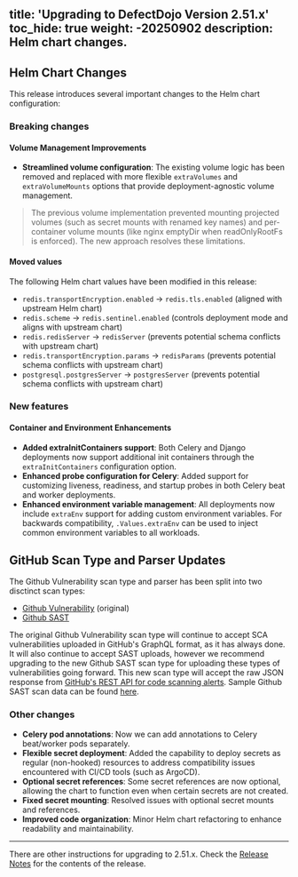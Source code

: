 title: 'Upgrading to DefectDojo Version 2.51.x'
toc_hide: true
weight: -20250902
description: Helm chart changes.
---

## Helm Chart Changes

This release introduces several important changes to the Helm chart configuration:

### Breaking changes

#### Volume Management Improvements

- **Streamlined volume configuration**: The existing volume logic has been removed and replaced with more flexible `extraVolumes` and `extraVolumeMounts` options that provide deployment-agnostic volume management.

> The previous volume implementation prevented mounting projected volumes (such as secret mounts with renamed key names) and per-container volume mounts (like nginx emptyDir when readOnlyRootFs is enforced).
> The new approach resolves these limitations.

#### Moved values

The following Helm chart values have been modified in this release:

- `redis.transportEncryption.enabled` → `redis.tls.enabled` (aligned with upstream Helm chart)
- `redis.scheme` → `redis.sentinel.enabled` (controls deployment mode and aligns with upstream chart)
- `redis.redisServer` → `redisServer` (prevents potential schema conflicts with upstream chart)
- `redis.transportEncryption.params` → `redisParams` (prevents potential schema conflicts with upstream chart)
- `postgresql.postgresServer` → `postgresServer` (prevents potential schema conflicts with upstream chart)

### New features

#### Container and Environment Enhancements

- **Added extraInitContainers support**: Both Celery and Django deployments now support additional init containers through the `extraInitContainers` configuration option.
- **Enhanced probe configuration for Celery**: Added support for customizing liveness, readiness, and startup probes in both Celery beat and worker deployments.
- **Enhanced environment variable management**: All deployments now include `extraEnv` support for adding custom environment variables. For backwards compatibility, `.Values.extraEnv` can be used to inject common environment variables to all workloads.

## GitHub Scan Type and Parser Updates
The Github Vulnerability scan type and parser has been split into two disctinct scan types:
- [Github Vulnerability](https://github.com/DefectDojo/django-DefectDojo/blob/master/docs/content/en/connecting_your_tools/parsers/file/github_vulnerability.md) (original)
- [Github SAST](https://github.com/DefectDojo/django-DefectDojo/blob/master/docs/content/en/connecting_your_tools/parsers/file/github_sast.md)

The original Github Vulnerability scan type will continue to accept SCA vulnerabilities uploaded in GitHub's GraphQL format, as it has always done. It will also continue to accept SAST uploads, however we recommend upgrading to the new Github SAST scan type for uploading these types of vulnerabilities going forward. This new scan type will accept the raw JSON response from [GitHub's REST API for code scanning alerts](https://docs.github.com/en/rest/code-scanning/code-scanning). Sample Github SAST scan data can be found [here](https://github.com/DefectDojo/django-DefectDojo/tree/master/unittests/scans/github_sast).

### Other changes

- **Celery pod annotations**: Now we can add annotations to Celery beat/worker pods separately.
- **Flexible secret deployment**: Added the capability to deploy secrets as regular (non-hooked) resources to address compatibility issues encountered with CI/CD tools (such as ArgoCD).
- **Optional secret references**: Some secret references are now optional, allowing the chart to function even when certain secrets are not created.
- **Fixed secret mounting**: Resolved issues with optional secret mounts and references.
- **Improved code organization**: Minor Helm chart refactoring to enhance readability and maintainability.

---

There are other instructions for upgrading to 2.51.x. Check the [Release Notes](https://github.com/DefectDojo/django-DefectDojo/releases/tag/2.51.0) for the contents of the release.
